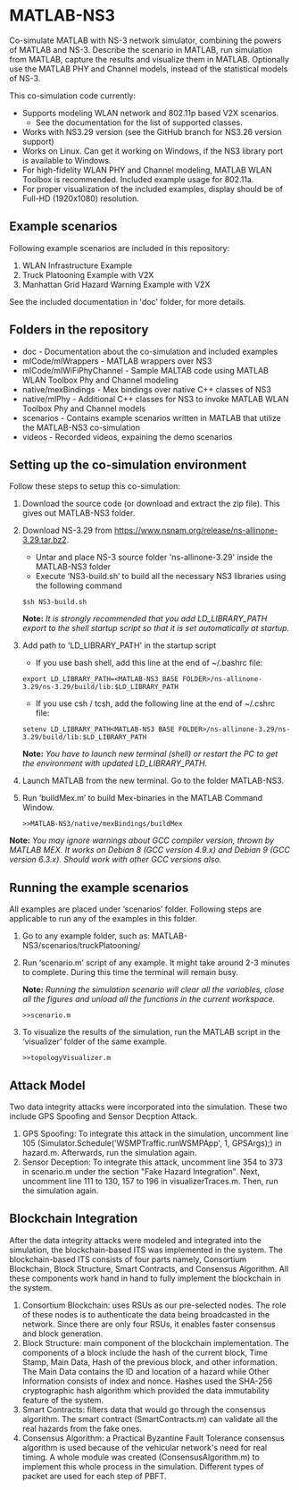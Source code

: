 # MATLAB-NS3
Co-simulate MATLAB with NS-3 network simulator, combining the powers of MATLAB and NS-3. Describe the scenario in MATLAB, run simulation from MATLAB, capture the results and visualize them in MATLAB.
Optionally use the MATLAB PHY and Channel models, instead of the statistical models of NS-3.

This co-simulation code currently:
   * Supports modeling WLAN network and 802.11p based V2X scenarios.
      *	See the documentation for the list of supported classes.
   * Works with NS3.29 version (see the GitHub branch for NS3.26 version support)
   * Works on Linux. Can get it working on Windows, if the NS3 library port is available to Windows.
   * For high-fidelity WLAN PHY and Channel modeling, MATLAB WLAN Toolbox is recommended. Included example usage for 802.11a.
   * For proper visualization of the included examples, display should be of Full-HD (1920x1080) resolution.

## Example scenarios
Following example scenarios are included in this repository:
   1. WLAN Infrastructure Example
   2. Truck Platooning Example with V2X
   3. Manhattan Grid Hazard Warning Example with V2X

See the included documentation in 'doc' folder, for more details.

## Folders in the repository
   * doc - Documentation about the co-simulation and included examples
   * mlCode/mlWrappers - MATLAB wrappers over NS3
   * mlCode/mlWiFiPhyChannel - Sample MALTAB code using MATLAB WLAN Toolbox Phy and Channel modeling
   * native/mexBindings - Mex bindings over native C++ classes of NS3
   * native/mlPhy - Additional C++ classes for NS3 to invoke MATLAB WLAN Toolbox Phy and Channel models
   * scenarios - Contains example scenarios written in MATLAB that utilize the MATLAB-NS3 co-simulation
   * videos - Recorded videos, expaining the demo scenarios

## Setting up the co-simulation environment
Follow these steps to setup this co-simulation:
1. Download the source code (or download and extract the zip file). This gives out MATLAB-NS3 folder.
1. Download NS-3.29 from https://www.nsnam.org/release/ns-allinone-3.29.tar.bz2.
   *	Untar and place NS-3 source folder 'ns-allinone-3.29\' inside the MATLAB-NS3 folder
   *	Execute ‘NS3-build.sh’ to build all the necessary NS3 libraries using the following command
   
    `$sh NS3-build.sh`

   **Note:** *It is strongly recommended that you add LD_LIBRARY_PATH export to the shell startup script so that it is set automatically at startup.*

1. Add path to 'LD_LIBRARY_PATH' in the startup script
   * If you use bash shell, add this line at the end of ~/.bashrc file:

    `export LD_LIBRARY_PATH=<MATLAB-NS3 BASE FOLDER>/ns-allinone-3.29/ns-3.29/build/lib:$LD_LIBRARY_PATH`

   * If you use csh / tcsh, add the following line at the end of ~/.cshrc file:

    `setenv LD_LIBRARY_PATH<MATLAB-NS3 BASE FOLDER>/ns-allinone-3.29/ns-3.29/build/lib:$LD_LIBRARY_PATH`

   **Note:** *You have to launch new terminal (shell) or restart the PC to get the environment with updated LD_LIBRARY_PATH.*

1. Launch MATLAB from the new terminal. Go to the folder MATLAB-NS3.
1.	Run ‘buildMex.m’ to build Mex-binaries in the MATLAB Command Window.

    `>>MATLAB-NS3/native/mexBindings/buildMex`

   **Note:** *You may ignore warnings about GCC compiler version, thrown by MATLAB MEX. It works on Debian 8 (GCC version 4.9.x) and Debian 9 (GCC version 6.3.x). Should work with other GCC versions also.*

## Running the example scenarios
All examples are placed under ‘scenarios’ folder. Following steps are applicable to run any of the examples in this folder.
1.	Go to any example folder, such as: MATLAB-NS3/scenarios/truckPlatooning/
2.	Run ‘scenario.m’ script of any example. It might take around 2-3 minutes to complete. During this time the terminal will remain busy.

    **Note:** *Running the simulation scenario will clear all the variables, close all the figures and unload all the functions in the current workspace.*

    `>>scenario.m`

3.	To visualize the results of the simulation, run the MATLAB script in the ‘visualizer’ folder of the same example.

    `>>topologyVisualizer.m`


## Attack Model
Two data integrity attacks were incorporated into the simulation. These two include GPS Spoofing and Sensor Decption Attack.

1. GPS Spoofing: To integrate this attack in the simulation, uncomment line 105 (Simulator.Schedule('WSMPTraffic.runWSMPApp', 1, GPSArgs);) in hazard.m. Afterwards, run the simulation again.
2. Sensor Deception: To integrate this attack, uncomment line 354 to 373 in scenario.m under the section "Fake Hazard Integration". Next, uncomment line 111 to 130,  157 to 196 in visualizerTraces.m. Then, run the simulation again.


## Blockchain Integration
After the data integrity attacks were modeled and integrated into the simulation, the blockchain-based ITS was implemented in the system. The blockchain-based ITS consists of four parts namely, Consortium Blockchain, Block Structure, Smart Contracts, and Consensus Algorithm. All these components work hand in hand to fully implement the blockchain in the system.
1. Consortium Blockchain: uses RSUs as our pre-selected nodes. The role of these nodes is to authenticate the data being broadcasted in the network. Since there are only four RSUs, it enables faster consensus and block generation.
2. Block Structure:  main component of the blockchain implementation.  The components of a block include the hash of the current block, Time Stamp, Main Data, Hash of the previous block, and other information. The Main Data contains the ID and location of a hazard while Other Information consists of index and nonce. Hashes  used  the  SHA-256  cryptographic  hash  algorithm  which  provided  the  data  immutability feature of the system.
3. Smart Contracts: filters data that would go through the consensus algorithm. The smart contract (SmartContracts.m) can validate all the real hazards from the fake ones.
4. Consensus Algorithm: a  Practical  Byzantine  Fault  Tolerance  consensus  algorithm  is  used  because  of  the vehicular network's need for real timing. A whole module was created (ConsensusAlgorithm.m) to implement this whole process in the simulation. Different types of packet are used for each step of PBFT.

